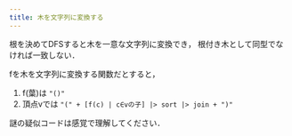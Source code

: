 ```yaml
---
title: 木を文字列に変換する
---
```


根を決めてDFSすると木を一意な文字列に変換でき，
根付き木として同型でなければ一致しない．

fを木を文字列に変換する関数だとすると，

1. f(葉)は `"()"`
2. 頂点vでは `"(" + [f(c) | c∈vの子] |> sort |> join + ")"`

謎の疑似コードは感覚で理解してください．
